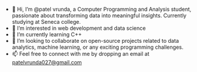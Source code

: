 - 👋 Hi, I’m @patel vrunda, a Computer Programming and Analysis student, passionate about transforming data into meaningful insights. Currently studying at Seneca college.
- 👀 I’m interested in web development and data science 
- 🌱 I’m currently learning C++
- 💞️ I’m looking to collaborate on open-source projects related to data analytics, machine learning, or any exciting programming challenges.
- 📫 Feel free to connect with me by dropping an email at patelvrunda027@gmail.com

<!---
ptlvrd/ptlvrd is a ✨ special ✨ repository because its `README.md` (this file) appears on your GitHub profile.
You can click the Preview link to take a look at your changes.
--->
